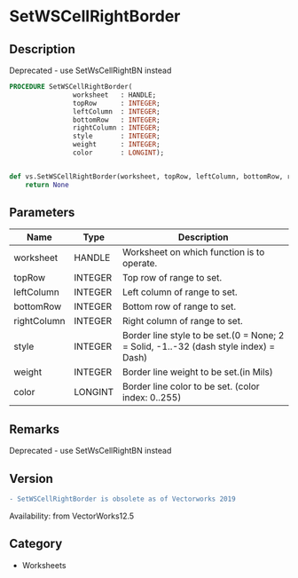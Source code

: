 # SetWSCellRightBorder

## Description
Deprecated - use SetWsCellRightBN instead

```pascal
PROCEDURE SetWSCellRightBorder(
				worksheet   : HANDLE;
				topRow      : INTEGER;
				leftColumn  : INTEGER;
				bottomRow   : INTEGER;
				rightColumn : INTEGER;
				style       : INTEGER;
				weight      : INTEGER;
				color       : LONGINT);
```

```python

def vs.SetWSCellRightBorder(worksheet, topRow, leftColumn, bottomRow, rightColumn, style, weight, color):
    return None
```

## Parameters
|Name|Type|Description|
|---|---|---|
|worksheet|HANDLE|Worksheet on which function is to operate.|
|topRow|INTEGER|Top row of range to set.|
|leftColumn|INTEGER|Left column of range to set.|
|bottomRow|INTEGER|Bottom row of range to set.|
|rightColumn|INTEGER|Right column of range to set.|
|style|INTEGER|Border line style to be set.(0 = None; 2 = Solid, -1..-32 (dash style index) = Dash)|
|weight|INTEGER|Border line weight to be set.(in Mils)|
|color|LONGINT|Border line color to be set. (color index: 0..255)|

## Remarks
Deprecated - use SetWsCellRightBN instead

## Version
```diff
- SetWSCellRightBorder is obsolete as of Vectorworks 2019
```

Availability: from VectorWorks12.5
## Category
* Worksheets


